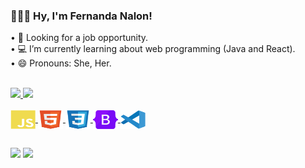 ### 🧏🏻‍♀️ Hy, I'm Fernanda Nalon!

• 💼 Looking for a job opportunity. <br>
• 💻 I’m currently learning about web programming (Java and React). <br>
• 😄 Pronouns: She, Her.<br>
<br>
<div>
  <a href="https://github.com/FernandaNalon">
  <img height="180em" src="https://github-readme-stats.vercel.app/api?username=FernandaNalon&show_icons=true&theme=dracula&include_all_commits=true&count_private=true"/>
  <img height="180em" src="https://github-readme-stats.vercel.app/api/top-langs/?username=FernandaNalon&layout=compact&langs_count=7&theme=dracula"/>
</div>
  
 <div style="display: inline_block"><br>
  <img align="center" alt="Fe-Js" height="30" width="40" src="https://raw.githubusercontent.com/devicons/devicon/master/icons/javascript/javascript-plain.svg">
  <img align="center" alt="Fe-HTML" height="30" width="40" src="https://raw.githubusercontent.com/devicons/devicon/master/icons/html5/html5-original.svg">
  <img align="center" alt="Fe-CSS" height="30" width="40" src="https://raw.githubusercontent.com/devicons/devicon/master/icons/css3/css3-original.svg">
  <img align="center" alt="Fe-BS" height="30" width="40" src="https://raw.githubusercontent.com/devicons/devicon/master/icons/bootstrap/bootstrap-original.svg"> 
  <img align="center" alt="Fe-VSC" height="30" width="40" src="https://raw.githubusercontent.com/devicons/devicon/master/icons/vscode/vscode-original.svg">
   
</div>
  
  ##
  
  <div>  
  <a href = "mailto:fernanda.nalon15@gmail.com"><img src="https://img.shields.io/badge/Gmail-D14836?style=for-the-badge&logo=gmail&logoColor=white" target="_blank"></a>
  <a href="https://www.linkedin.com/in/fernandanalon/" target="_blank"><img src="https://img.shields.io/badge/-LinkedIn-%230077B5?style=for-the-badge&logo=linkedin&logoColor=white" target="_blank"></a>  
  </div>
